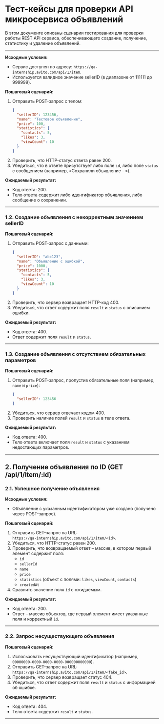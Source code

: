 # Тест-кейсы для проверки API микросервиса объявлений

В этом документе описаны сценарии тестирования для проверки работы REST API сервиса, обеспечивающего создание, получение, статистику и удаление объявлений.

---
**Исходные условия:**

- Сервис доступен по адресу: `https://qa-internship.avito.com/api/1/item`.
- Используется валидное значение sellerID (в диапазоне от 111111 до 999999).

**Пошаговый сценарий:**

1. Отправить POST-запрос с телом:
    ```json
    {
      "sellerID": 123456,
      "name": "Тестовое объявление",
      "price": 100,
      "statistics": {
        "contacts": 5,
        "likes": 3,
        "viewCount": 10
      }
    }
    ```
2. Проверить, что HTTP-статус ответа равен 200.
3. Убедиться, что в ответе присутствует либо поле `id`, либо поле `status` с сообщением (например, «Сохранили объявление - <UUID>»).

**Ожидаемый результат:**

- Код ответа: 200.
- Тело ответа содержит либо идентификатор объявления, либо сообщение о сохранении.

---
### 1.2. Создание объявления с некорректным значением sellerID

**Пошаговый сценарий:**

1. Отправить POST-запрос с данными:
    ```json
    {
      "sellerID": "abc123",
      "name": "Объявление с ошибкой",
      "price": 1000,
      "statistics": {
        "contacts": 5,
        "likes": 3,
        "viewCount": 10
      }
    }
    ```
2. Проверить, что сервер возвращает HTTP-код 400.
3. Убедиться, что ответ содержит поля `result` и `status` с описанием ошибки.

**Ожидаемый результат:**

- Код ответа: 400.
- Ответ содержит поля `result` и `status`.

---
### 1.3. Создание объявления с отсутствием обязательных параметров

**Пошаговый сценарий:**

1. Отправить POST-запрос, пропустив обязательные поля (например, `name` и `price`):
    ```json
    {
      "sellerID": 123456
    }
    ```
2. Убедиться, что сервер отвечает кодом 400.
3. Проверить наличие полей `result` и `status` в теле ответа.

**Ожидаемый результат:**

- Код ответа: 400.
- Тело ответа включает поля `result` и `status` с указанием недостающих параметров.

---
## 2. Получение объявления по ID (GET /api/1/item/:id)

### 2.1. Успешное получение объявления

**Исходные условия:**

- Объявление с указанным идентификатором уже создано (получено через POST-запрос).

**Пошаговый сценарий:**

1. Отправить GET-запрос на URL:  
   `https://qa-internship.avito.com/api/1/item/<id>`.
2. Убедиться, что HTTP-статус равен 200.
3. Проверить, что возвращаемый ответ – массив, в котором первый элемент содержит поля:
    - `id`
    - `sellerId`
    - `name`
    - `price`
    - `statistics` (объект с полями: `likes`, `viewCount`, `contacts`)
    - `createdAt`
4. Сравнить значение поля `id` с ожидаемым.

**Ожидаемый результат:**

- Код ответа: 200.
- Ответ – массив объектов, где первый элемент имеет указанные поля и корректный `id`.

---

### 2.2. Запрос несуществующего объявления

**Пошаговый сценарий:**

1. Использовать несуществующий идентификатор (например, `00000000-0000-0000-0000-000000000000`).
2. Отправить GET-запрос на URL:  
   `https://qa-internship.avito.com/api/1/item/<fake_id>`.
3. Проверить, что сервер возвращает статус 404.
4. Убедиться, что ответ содержит поля `result` и `status` с информацией об ошибке.

**Ожидаемый результат:**

- Код ответа: 404.
- Тело ответа содержит `result` и `status`.

---



 
